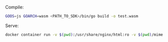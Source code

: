 Compile:
```sh
GOOS=js GOARCH=wasm <PATH_TO_SDK>/bin/go build -o test.wasm
```

Serve:
```sh
docker container run -v $(pwd):/usr/share/nginx/html:ro -v $(pwd)/mime.types:/etc/nginx/mime.types:ro -d -P nginx:1-alpine
```
